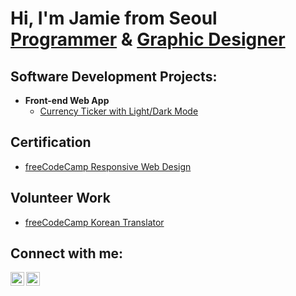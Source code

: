 <h1>Hi, I'm Jamie from Seoul <br/><a href="">Programmer</a> & <a href="">Graphic Designer</a>

<h2>Software Development Projects:</h2>

- <b>Front-end Web App</b>
  - [Currency Ticker with Light/Dark Mode](https://main--singular-salmiakki-a6c94d.netlify.app/)

<h2>Certification</h2>

- [freeCodeCamp Responsive Web Design](https://www.freecodecamp.org/certification/JamieKim/responsive-web-design)

<h2> Volunteer Work</h2>

- [freeCodeCamp Korean Translator](https://)

<h2>Connect with me:</h2>

[<img align="left" alt="JamieKim | Twitter" width="22px" src="https://cdn.jsdelivr.net/npm/simple-icons@v3/icons/twitter.svg" />][twitter]
[<img align="left" alt="JamieKim | LinkedIn" width="22px" src="https://cdn.jsdelivr.net/npm/simple-icons@v3/icons/linkedin.svg" />][linkedin]

[twitter]: https://twitter.com/jamiekimtech313
[linkedin]: https://www.linkedin.com/in/jamie-kim-6924ba251/
